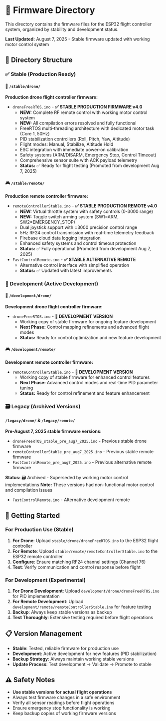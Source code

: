 # 🔧 Firmware Directory

This directory contains the firmware files for the ESP32 flight controller system, organized by stability and development status.

**Last Updated:** August 7, 2025 - Stable firmware updated with working motor control system

## 📁 Directory Structure

### ✅ **Stable** (Production Ready)

#### 🚁 `/stable/drone/`

**Production drone flight controller firmware:**

- `droneFreeRTOS.ino` - **✅ STABLE PRODUCTION FIRMWARE v4.0**
  - **NEW:** Complete RF remote control with working motor control system
  - **NEW:** All compilation errors resolved and fully functional
  - FreeRTOS multi-threading architecture with dedicated motor task (Core 1, 50Hz)
  - PID stabilization controllers (Roll, Pitch, Yaw, Altitude)
  - Flight modes: Manual, Stabilize, Altitude Hold
  - ESC integration with immediate power-on calibration
  - Safety systems (ARM/DISARM, Emergency Stop, Control Timeout)
  - Comprehensive sensor suite with ACK payload telemetry
  - **Status:** ✅ Ready for flight testing (Promoted from development Aug 7, 2025)

#### 🎮 `/stable/remote/`

**Production remote controller firmware:**

- `remoteControllerStable.ino` - **✅ STABLE PRODUCTION REMOTE v4.0**
  - **NEW:** Virtual throttle system with safety controls (0-3000 range)
  - **NEW:** Toggle switch arming system (SW1=ARM, SW2=EMERGENCY_STOP)
  - Dual joystick support with ±3000 precision control range
  - 5Hz RF24 control transmission with real-time telemetry feedback
  - Firebase cloud data logging integration
  - Enhanced safety systems and control timeout protection
  - **Status:** ✅ Fully operational (Promoted from development Aug 7, 2025)
- `FastControlRemote.ino` - **✅ STABLE ALTERNATIVE REMOTE**
  - Alternative control interface with simplified operation
  - **Status:** ✅ Updated with latest improvements

### 🔬 **Development** (Active Development)

#### 🚁 `/development/drone/`

**Development drone flight controller firmware:**

- `droneFreeRTOS.ino` - **🔬 DEVELOPMENT VERSION**
  - Working copy of stable firmware for ongoing feature development
  - **Next Phase:** Control mapping refinements and advanced flight modes
  - **Status:** Ready for control optimization and new feature development

#### 🎮 `/development/remote/`

**Development remote controller firmware:**

- `remoteControllerStable.ino` - **🔬 DEVELOPMENT VERSION**
  - Working copy of stable firmware for enhanced control features
  - **Next Phase:** Advanced control modes and real-time PID parameter tuning
  - **Status:** Ready for control refinement and feature enhancement

### 🗃️ **Legacy** (Archived Versions)

#### `/legacy/drone/` & `/legacy/remote/`

**Pre-August 7, 2025 stable firmware versions:**

- `droneFreeRTOS_stable_pre_aug7_2025.ino` - Previous stable drone firmware
- `remoteControllerStable_pre_aug7_2025.ino` - Previous stable remote firmware
- `FastControlRemote_pre_aug7_2025.ino` - Previous alternative remote firmware

**Status:** 🗃️ Archived - Superseded by working motor control implementations
**Note:** These versions had non-functional motor control and compilation issues

- `FastControlRemote.ino` - Alternative development remote

## 🚀 Getting Started

### For Production Use (Stable)

1. **For Drone**: Upload `stable/drone/droneFreeRTOS.ino` to the ESP32 flight controller
2. **For Remote**: Upload `stable/remote/remoteControllerStable.ino` to the ESP32 remote controller
3. **Configure**: Ensure matching RF24 channel settings (Channel 76)
4. **Test**: Verify communication and control response before flight

### For Development (Experimental)

1. **For Drone Development**: Upload `development/drone/droneFreeRTOS.ino` for PID implementation
2. **For Remote Development**: Upload `development/remote/remoteControllerStable.ino` for feature testing
3. **Backup**: Always keep stable versions as backup
4. **Test Thoroughly**: Extensive testing required before flight operations

## 📋 Version Management

- **Stable**: Tested, reliable firmware for production use
- **Development**: Active development for new features (PID stabilization)
- **Backup Strategy**: Always maintain working stable versions
- **Update Process**: Test development → Validate → Promote to stable

## ⚠️ Safety Notes

- **Use stable versions for actual flight operations**
- Always test firmware changes in a safe environment
- Verify all sensor readings before flight operations
- Ensure emergency stop functionality is working
- Keep backup copies of working firmware versions
